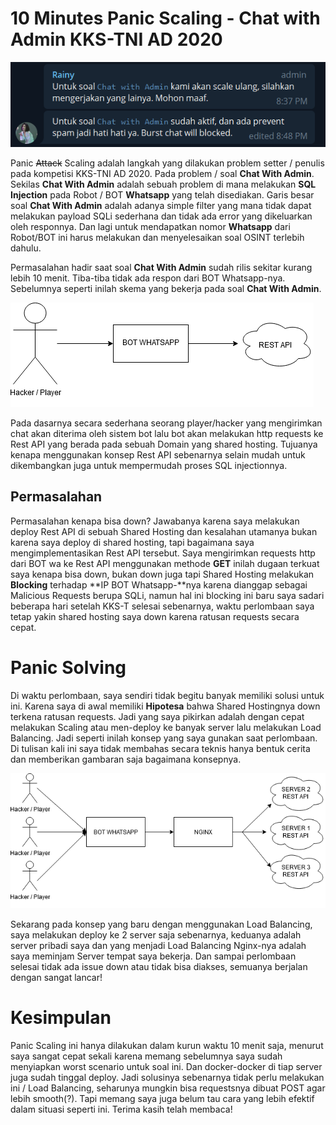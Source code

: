 # 10 Minutes Panic Scaling - Chat with Admin KKS-TNI AD 2020

![](.\img\info.png)

Panic ~~Attack~~ Scaling adalah langkah yang dilakukan problem setter / penulis pada kompetisi KKS-TNI AD 2020. Pada problem / soal **Chat With Admin**. Sekilas **Chat With Admin** adalah sebuah problem di mana melakukan **SQL Injection** pada Robot / BOT **Whatsapp** yang telah disediakan.  Garis besar soal **Chat With Admin** adalah adanya simple filter yang mana tidak dapat melakukan payload SQLi sederhana dan tidak ada error yang dikeluarkan oleh responnya. Dan lagi untuk mendapatkan nomor **Whatsapp** dari Robot/BOT ini harus melakukan dan menyelesaikan soal OSINT terlebih dahulu.



Permasalahan hadir saat soal **Chat With Admin** sudah rilis sekitar kurang lebih 10 menit. Tiba-tiba tidak ada respon dari BOT Whatsapp-nya. Sebelumnya seperti inilah skema yang bekerja pada soal **Chat With Admin**.



![](.\img\d1.png)

Pada dasarnya secara sederhana seorang player/hacker yang mengirimkan chat akan diterima oleh sistem bot lalu bot akan melakukan http requests ke Rest API yang berada pada sebuah Domain yang shared hosting. Tujuanya kenapa menggunakan konsep Rest API sebenarnya selain mudah untuk dikembangkan juga untuk mempermudah proses SQL injectionnya. 



## Permasalahan

Permasalahan kenapa bisa down? Jawabanya karena saya melakukan deploy Rest API di sebuah Shared Hosting dan kesalahan utamanya bukan karena saya deploy di shared hosting, tapi bagaimana saya mengimplementasikan Rest API tersebut. Saya mengirimkan requests http dari BOT wa ke Rest API menggunakan methode **GET** inilah dugaan terkuat saya kenapa bisa down, bukan down juga tapi Shared Hosting melakukan **Blocking** terhadap **IP BOT Whatsapp-**nya karena dianggap sebagai Malicious Requests berupa SQLi, namun hal ini blocking ini baru saya sadari beberapa hari setelah KKS-T selesai sebenarnya, waktu perlombaan saya tetap yakin shared hosting saya down karena ratusan requests secara cepat.



# Panic Solving

Di waktu perlombaan, saya sendiri tidak begitu banyak memiliki solusi untuk ini. Karena saya di awal memiliki **Hipotesa** bahwa Shared Hostingnya down terkena ratusan requests. Jadi yang saya pikirkan adalah dengan cepat melakukan Scaling atau men-deploy ke banyak server lalu melakukan Load Balancing. Jadi seperti inilah konsep yang saya gunakan saat perlombaan. Di tulisan kali ini saya tidak membahas secara teknis hanya bentuk cerita dan memberikan gambaran saja bagaimana konsepnya.

![](.\img\d2.png)

Sekarang pada konsep yang baru dengan menggunakan Load Balancing, saya melakukan deploy ke 2 server saja sebenarnya, keduanya adalah server pribadi saya dan yang menjadi Load Balancing Nginx-nya adalah saya meminjam Server tempat saya bekerja. Dan sampai perlombaan selesai tidak ada issue down atau tidak bisa diakses, semuanya berjalan dengan sangat lancar!



# Kesimpulan

Panic Scaling ini hanya dilakukan dalam kurun waktu 10 menit saja, menurut saya sangat cepat sekali karena memang sebelumnya saya sudah menyiapkan worst scenario untuk soal ini.  Dan docker-docker di tiap server juga sudah tinggal deploy. Jadi solusinya sebenarnya tidak perlu melakukan ini / Load Balancing, seharunya mungkin bisa requestsnya dibuat POST agar lebih smooth(?). Tapi memang saya juga belum tau cara yang lebih efektif dalam situasi seperti ini. Terima kasih telah membaca!